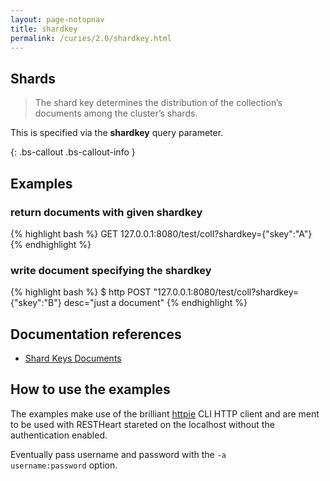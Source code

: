 ```yaml
---
layout: page-notopnav
title: shardkey
permalink: /curies/2.0/shardkey.html
---
```


## Shards

> The shard key determines the distribution of the collection’s documents among the cluster’s shards.

This is specified via the **shardkey** query parameter. 

{: .bs-callout .bs-callout-info }

## Examples

### return documents with given shardkey

{% highlight bash %}
GET 127.0.0.1:8080/test/coll?shardkey={"skey":"A"}
{% endhighlight %}

### write document specifying the shardkey

{% highlight bash %}
$ http POST "127.0.0.1:8080/test/coll?shardkey={"skey":"B"} desc="just a document"
{% endhighlight %}

## Documentation references

* <a href="https://softinstigate.atlassian.net/wiki/x/BoBRAQ" target="_blank">Shard Keys Documents</a>

## How to use the examples
The examples make use of the brilliant [httpie](https://github.com/jkbrzt/httpie) CLI HTTP client and are ment to be used with RESTHeart stareted on the localhost without the authentication enabled.

Eventually pass username and password with the <code>-a username:password</code> option.